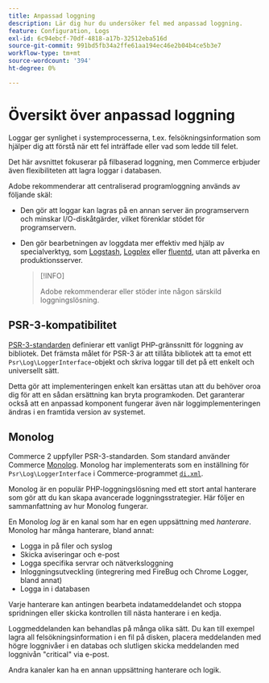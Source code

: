 ```yaml
---
title: Anpassad loggning
description: Lär dig hur du undersöker fel med anpassad loggning.
feature: Configuration, Logs
exl-id: 6c94ebcf-70df-4818-a17b-32512eba516d
source-git-commit: 991bd5fb34a2ffe61aa194ec46e2b04b4ce5b3e7
workflow-type: tm+mt
source-wordcount: '394'
ht-degree: 0%

---
```


# Översikt över anpassad loggning

Loggar ger synlighet i systemprocesserna, t.ex. felsökningsinformation som hjälper dig att förstå när ett fel inträffade eller vad som ledde till felet.

Det här avsnittet fokuserar på filbaserad loggning, men Commerce erbjuder även flexibiliteten att lagra loggar i databasen.

Adobe rekommenderar att centraliserad programloggning används av följande skäl:

- Den gör att loggar kan lagras på en annan server än programservern och minskar I/O-diskåtgärder, vilket förenklar stödet för programservern.

- Den gör bearbetningen av loggdata mer effektiv med hjälp av specialverktyg, som [Logstash], [Logplex] eller [fluentd], utan att påverka en produktionsserver.

  >[!INFO]
  >
  >Adobe rekommenderar eller stöder inte någon särskild loggningslösning.

## PSR-3-kompatibilitet

[PSR-3-standarden][laminas] definierar ett vanligt PHP-gränssnitt för loggning av bibliotek. Det främsta målet för PSR-3 är att tillåta bibliotek att ta emot ett `Psr\Log\LoggerInterface`-objekt och skriva loggar till det på ett enkelt och universellt sätt.

Detta gör att implementeringen enkelt kan ersättas utan att du behöver oroa dig för att en sådan ersättning kan bryta programkoden. Det garanterar också att en anpassad komponent fungerar även när loggimplementeringen ändras i en framtida version av systemet.

## Monolog

Commerce 2 uppfyller PSR-3-standarden. Som standard använder Commerce [Monolog]. Monolog har implementerats som en inställning för `Psr\Log\LoggerInterface` i Commerce-programmet [`di.xml`][di].

Monolog är en populär PHP-loggningslösning med ett stort antal hanterare som gör att du kan skapa avancerade loggningsstrategier. Här följer en sammanfattning av hur Monolog fungerar.

En Monolog _log_ är en kanal som har en egen uppsättning med _hanterare_. Monolog har många hanterare, bland annat:

- Logga in på filer och syslog
- Skicka aviseringar och e-post
- Logga specifika servrar och nätverksloggning
- Inloggningsutveckling (integrering med FireBug och Chrome Logger, bland annat)
- Logga in i databasen

Varje hanterare kan antingen bearbeta indatameddelandet och stoppa spridningen eller skicka kontrollen till nästa hanterare i en kedja.

Loggmeddelanden kan behandlas på många olika sätt. Du kan till exempel lagra all felsökningsinformation i en fil på disken, placera meddelanden med högre loggnivåer i en databas och slutligen skicka meddelanden med loggnivån &quot;critical&quot; via e-post.

Andra kanaler kan ha en annan uppsättning hanterare och logik.

<!-- link definitions -->

[di]: https://github.com/magento/magento2/blob/2.4/app/etc/di.xml#L9
[fluentd]: https://www.fluentd.org/
[laminas]: https://docs.laminas.dev/laminas-log/
[Logplex]: https://devcenter.heroku.com/articles/logplex
[Logstash]: https://www.elastic.co/products/logstash
[Monolog]: https://github.com/Seldaek/monolog
